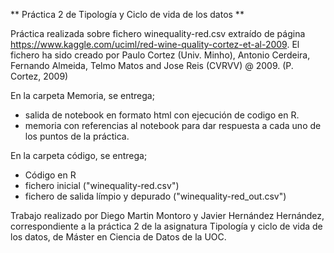 ** Práctica 2 de Tipología y Ciclo de vida de los datos **

Práctica realizada sobre fichero winequality-red.csv extraído de página https://www.kaggle.com/uciml/red-wine-quality-cortez-et-al-2009. El fichero ha sido creado por Paulo Cortez (Univ. Minho), Antonio Cerdeira, Fernando Almeida, Telmo Matos and Jose Reis (CVRVV) @ 2009. (P. Cortez, 2009)

En la carpeta Memoria, se entrega;
  - salida de notebook en formato html con ejecución de codigo en R. 
  - memoria con referencias al notebook para dar respuesta a cada uno de los puntos de la práctica.

En la carpeta código, se entrega;
  - Código en R
  - fichero inicial ("winequality-red.csv")
  - fichero de salida límpio y depurado ("winequality-red_out.csv")

Trabajo realizado por Diego Martin Montoro y Javier Hernández Hernández, correspondiente a la práctica 2 de la asignatura Tipología y ciclo de vida de los datos, de Máster en Ciencia de Datos de la UOC.
